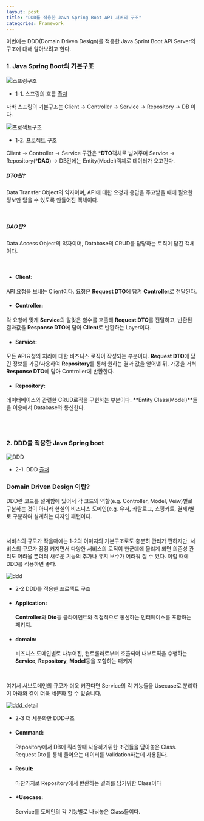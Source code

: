 ```yaml
---
layout: post
title: "DDD를 적용한 Java Spring Boot API 서버의 구조"
categories: Framework
---
```



이번에는 DDD(Domain Driven Design)를 적용한 Java Sprint Boot API Server의 구조에 대해 알아보려고 한다.


### 1. Java Spring Boot의 기본구조

![스프링구조](https://3827551924-files.gitbook.io/~/files/v0/b/gitbook-28427.appspot.com/o/assets%2F-M26jG1r8fNWiAQrZyfg%2F-M4hJIiL_CbaMtV-iVnw%2F-M4hJL1xuvndUsln6RlS%2Fimage-20200412132447872.png?generation=1586676989907156&alt=media)

- 1-1. 스프링의 흐름 [출처](https://dahye-jeong.gitbook.io/spring/spring/2020-04-12-layer)  


자바 스프링의 기본구조는 Client -> Controller -> Service -> Repository -> DB 이다.

![프로젝트구조](https://sanghun-blog-asset.s3.ap-northeast-2.amazonaws.com/spring_basic.png)
- 1-2. 프로젝트 구조


Client -> Controller -> Service 구간은 ***DTO**객체로 넘겨주며 Service -> Repository(***DAO**) -> DB간에는 Entity(Model)객체로 데이터가 오고간다.

##### DTO란?
Data Transfer Object의 약자이며, API에 대한 요청과 응답을 주고받을 때에 필요한 정보만 담을 수 있도록 만들어진 객체이다.

<br>

##### DAO란?
Data Access Object의 약자이며, Database의 CRUD를 담당하는 로직이 담긴 객체이다.

<br>



- #### Client: 
API 요청을 보내는 Client이다. 요청은 **Request DTO**에 담겨 **Controller**로 전달된다.

- #### Controller: 
각 요청에 맞게 **Service**의 알맞은 함수를 호출해 **Request DTO**를 전달하고, 반환된 결과값을 **Response DTO**에 담아 **Client**로 반환하는 Layer이다.

- #### Service: 
모든 API요청의 처리에 대한 비즈니스 로직이 작성되는 부분이다. **Request DTO**에 담긴 정보를 가공/사용하여 **Repository**를 통해 원하는 결과 값을 얻어낸 뒤,
가공을 거쳐 **Response DTO**에 담아 Controller에 반환한다.

- #### Repository:
데이터베이스와 관련한 CRUD로직을 구현하는 부분이다. **Entity Class(Model)**들을 이용해서 Database와 통신한다.

<br>
<br>

### 2. DDD를 적용한 Java Spring boot

![DDD](https://miro.medium.com/max/1400/1*F82KYklUqew6ycZEq9niAw.png)
- 2-1. DDD [출처](https://medium.com/riiid-teamblog-kr/gradle%EA%B3%BC-%ED%95%A8%EA%BB%98%ED%95%98%EB%8A%94-backend-layered-architecture-97117b344ba8)
### Domain Driven Design 이란?

DDD란 코드를 설계함에 있어서 각 코드의 역할(e.g. Controller, Model, Veiw)별로 구분하는 것이 아니라 현실의 비즈니스 도메인(e.g. 유저, 카탈로그, 쇼핑카트, 결제)별로 구분하여 설계하는 디자인 패턴이다.

<br>

서비스의 규모가 작을때에는 1-2의 이미지의 기본구조로도 충분히 관리가 편하지만, 서비스의 규모가 점점 커지면서 다양한 서비스의 로직이 한군데에 몰리게 되면 의존성 관리도 어려울 뿐더러 새로운 기능의 추가나 유지 보수가 어려워 질 수 있다. 이럴 때에 DDD를 적용하면 좋다.

![ddd](https://sanghun-blog-asset.s3.ap-northeast-2.amazonaws.com/spring_ddd.png)

- 2-2 DDD를 적용한 프로젝트 구조

- #### Application:
    **Controller**와 **Dto**등 클라이언트와 직접적으로 통신하는 인터페이스를 포함하는 패키지.

- #### domain:
    비즈니스 도메인별로 나누어진, 컨트롤러로부터 호출되어 내부로직을 수행하는 **Service**, **Repository**, **Model**등을 포함하는 패키지

<br>

여기서 서브도메인의 규모가 더욱 커진다면 Service의 각 기능들을 Usecase로 분리하여 아래와 같이 더욱 세분화 할 수 있습니다.

![ddd_detail](https://sanghun-blog-asset.s3.ap-northeast-2.amazonaws.com/spinrg_ddd_detail.png)

- 2-3 더 세분화한 DDD구조

- #### Command: 
    Repository에서 DB에 쿼리할때 사용하기위한 조건들을 담아놓은 Class. Request Dto를 통해 들어오는 데이터를 Validation하는데 사용된다.

- #### Result:
    마찬가지로 Repository에서 반환하는 결과를 담기위한 Class이다

- #### ***Usecase**:
    Service를 도메인의 각 기능별로 나눠놓은 Class들이다.




